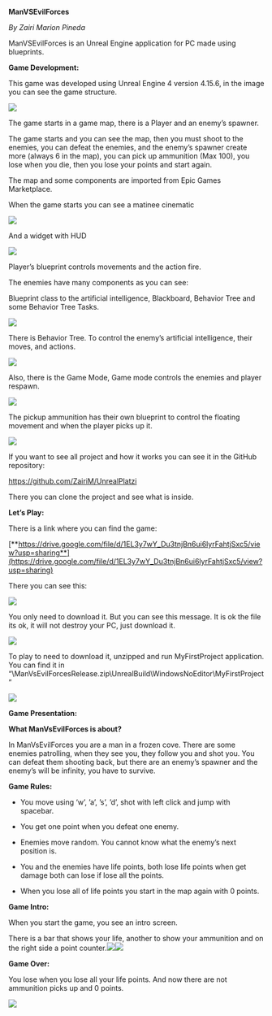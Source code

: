 **ManVSEvilForces**

*By Zairi Marion Pineda*

ManVSEvilForces is an Unreal Engine application for PC made using blueprints.

**Game Development:**

This game was developed using Unreal Engine 4 version 4.15.6, in the image you
can see the game structure.

![](https://cdn.discordapp.com/attachments/799826831368126464/801218788724310026/unknown.png)

The game starts in a game map, there is a Player and an enemy’s spawner.

The game starts and you can see the map, then you must shoot to the enemies, you
can defeat the enemies, and the enemy’s spawner create more (always 6 in the
map), you can pick up ammunition (Max 100), you lose when you die, then you lose
your points and start again.

The map and some components are imported from Epic Games Marketplace.

When the game starts you can see a matinee cinematic

![](media/3173255a3cb24e91772da37fb9c5cac7.png)

And a widget with HUD

![](media/4946f100e6a98853a2bd2d0be29179c8.png)

Player’s blueprint controls movements and the action fire.

The enemies have many components as you can see:

Blueprint class to the artificial intelligence, Blackboard, Behavior Tree and
some Behavior Tree Tasks.

![](media/54d3b4a2d0a69350c895c910784963c7.png)

There is Behavior Tree. To control the enemy’s artificial intelligence, their
moves, and actions.

![](media/23270a94fffb7b23bd0738b77fe7b82f.png)

Also, there is the Game Mode, Game mode controls the enemies and player respawn.

![](media/524fce6acab09160028ee699d7871251.png)

The pickup ammunition has their own blueprint to control the floating movement
and when the player picks up it.

![](media/302392a89e9c575b3694566b5c3646b7.png)

If you want to see all project and how it works you can see it in the GitHub
repository:

<https://github.com/ZairiM/UnrealPlatzi>

There you can clone the project and see what is inside.

**Let’s Play:**

There is a link where you can find the game:

[**https://drive.google.com/file/d/1EL3y7wY_Du3tnjBn6ui6lyrFahtjSxc5/view?usp=sharing**](https://drive.google.com/file/d/1EL3y7wY_Du3tnjBn6ui6lyrFahtjSxc5/view?usp=sharing)

There you can see this:

![](media/0b3bcf098ab5f261ef558246e39ba02c.png)

You only need to download it. But you can see this message. It is ok the file
its ok, it will not destroy your PC, just download it.

![](media/273fe95b8e6073f0f1a7e12cf6b74fc9.png)

To play to need to download it, unzipped and run MyFirstProject application. You
can find it in
“\\ManVsEvilForcesRelease.zip\\UnrealBuild\\WindowsNoEditor\\MyFirstProject”

![](media/bbbd9f30e94b58a9f5eda33846e14343.png)

**Game Presentation:**

**What ManVsEvilForces is about?**

In ManVsEvilForces you are a man in a frozen cove. There are some enemies
patrolling, when they see you, they follow you and shot you. You can defeat them
shooting back, but there are an enemy’s spawner and the enemy’s will be
infinity, you have to survive.

**Game Rules:**

-   You move using ‘w’, ’a’, ’s’, ’d’, shot with left click and jump with
    spacebar.

-   You get one point when you defeat one enemy.

-   Enemies move random. You cannot know what the enemy’s next position is.

-   You and the enemies have life points, both lose life points when get damage
    both can lose if lose all the points.

-   When you lose all of life points you start in the map again with 0 points.

**Game Intro:**

When you start the game, you see an intro screen.

There is a bar that shows your life, another to show your ammunition and on the
right side a point
counter.![](media/85dc501ffb997508a09a47b3375e8aed.png)![](media/40b8fc95da9b564f21d87752dad1f350.png)

**Game Over:**

You lose when you lose all your life points. And now there are not ammunition
picks up and 0 points.

![](media/ac3680562137b25bbeccac125da1a55e.png)

